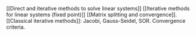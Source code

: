 [[Direct and iterative methods to solve linear systems]]
[[Iterative methods for linear systems (fixed point)]]
[[Matrix splitting and convergence]]. 
[[Classical iterative methods]]: 
	Jacobi, 
	Gauss-Seidel, 
	SOR. 
	Convergence criteria.